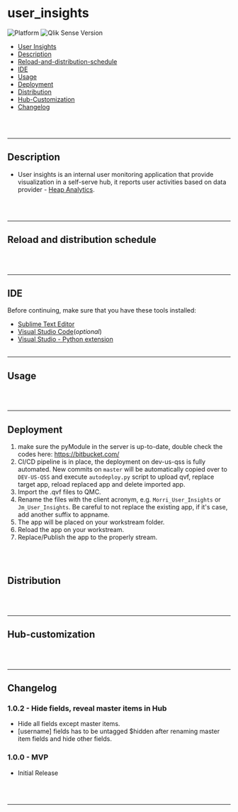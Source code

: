 # user_insights

![Platform](https://img.shields.io/badge/platform-Qlik%20Sense%20Hub-lightgrey.svg)
![Qlik Sense Version](https://img.shields.io/badge/Qlik%20Sense%20Version-November%202018-brightgreen.svg)

- [User Insights](#user-insights)
- [Description](#description)
- [Reload-and-distribution-schedule](#reload-and-distribution-schedule)
- [IDE](#IDE)
- [Usage](#usage)
- [Deployment](#deployment)
- [Distribution](#distribution)
- [Hub-Customization](#Hub-customization)
- [Changelog](#changelog)

<br><br>
***

## Description
- User insights is an internal user monitoring application that provide visualization in a self-serve hub, it reports user activities based on data provider - [Heap Analytics](https://heapanalytics.com/app/report).

<br><br>
***

## Reload and distribution schedule

<br><br>
***

## IDE
Before continuing, make sure that you have these tools installed:
- [Sublime Text Editor](https://www.sublimetext.com/)
- [Visual Studio Code](https://code.visualstudio.com/)(*optional*)
- [Visual Studio - Python extension](https://code.visualstudio.com/)
<br><br>
***

## Usage

<br><br>
***

## Deployment
1. make sure the pyModule in the server is up-to-date, double check the codes here: https://bitbucket.com/
2. CI/CD pipeline is in place, the deployment on dev-us-qss is fully automated.  New commits on `master` will be automatically copied over to `DEV-US-QSS` and execute `autodeploy.py` script to upload qvf, replace target app, reload replaced app and delete imported app.
3. Import the .qvf files to QMC.
4. Rename the files with the client acronym, e.g. `Morri_User_Insights` or `Jm_User_Insights`. Be careful to not replace the existing app, if it's case, add another suffix to appname.
5. The app will be placed on your workstream folder.
6. Reload the app on your workstream.
7. Replace/Publish the app to the properly stream.

<br><br>

## Distribution

<br><br>
***

## Hub-customization

<br><br>
***

## Changelog


### **1.0.2 - Hide fields, reveal master items in Hub**
- Hide all fields except master items.
- [username] fields has to be untagged $hidden after renaming master item fields and hide other fields.

### **1.0.0 - MVP**
- Initial Release

<br><br>
***
